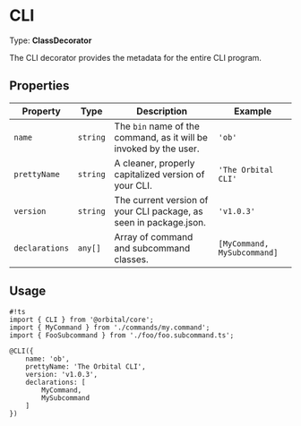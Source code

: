 # CLI

Type: **ClassDecorator**

The CLI decorator provides the metadata for the entire CLI program.

## Properties

| Property       | Type     | Description                                                       | Example                     |
| -------------- | -------- | ----------------------------------------------------------------- | --------------------------- |
| `name`         | `string` | The `bin` name of the command, as it will be invoked by the user. | `'ob'`                      |
| `prettyName`   | `string` | A cleaner, properly capitalized version of your CLI.              | `'The Orbital CLI'`         |
| `version`      | `string` | The current version of your CLI package, as seen in package.json. | `'v1.0.3'`                  |
| `declarations` | `any[]`  | Array of command and subcommand classes.                          | `[MyCommand, MySubcommand]` |

## Usage

    #!ts
    import { CLI } from '@orbital/core';
    import { MyCommand } from './commands/my.command';
    import { FooSubcommand } from './foo/foo.subcommand.ts';

    @CLI({
        name: 'ob',
        prettyName: 'The Orbital CLI',
        version: 'v1.0.3',
        declarations: [
            MyCommand,
            MySubcommand
        ]
    })